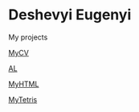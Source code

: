 # Deshevyi Eugenyi
My projects


[MyCV](https://dzhekanator1993.github.io/dzhekanator.github.io/CV/ "MyCV")

[AL](https://AndreyLysva.github.io/AndreyLysva/src/ "AL")

[MyHTML](https://dzhekanator1993.github.io/dzhekanator.github.io/FirstProject/ "MyFirstHTML")

[MyTetris](https://dzhekanator1993.github.io/dzhekanator.github.io/tetris/ "MyFirstJSProject")
